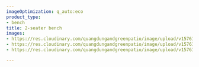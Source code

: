 ```yaml
---
imageOptimization: q_auto:eco
product_type:
- bench
title: 2-seater bench
images:
- https://res.cloudinary.com/quangdungandgreenpatio/image/upload/v1576124536/posts/DSC07938_zi6bcd.png
- https://res.cloudinary.com/quangdungandgreenpatio/image/upload/v1576124534/posts/DSC07953_puotis.jpg
- https://res.cloudinary.com/quangdungandgreenpatio/image/upload/v1576124535/posts/DSC07967_jqlyuk.jpg

---
```


